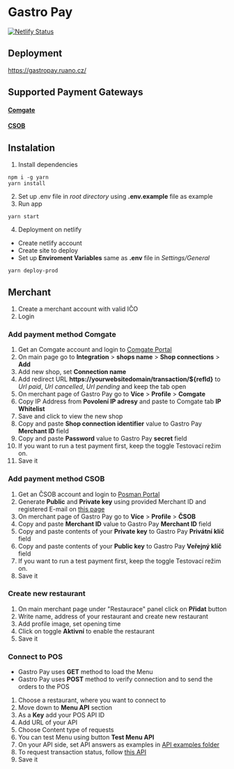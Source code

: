 # Gastro Pay

[![Netlify Status](https://api.netlify.com/api/v1/badges/4d432be8-de4f-4c1d-b14f-0c5c64e7c5c7/deploy-status)](https://app.netlify.com/sites/gastropay/deploys)

## Deployment

https://gastropay.ruano.cz/

## Supported Payment Gateways

#### [Comgate](https://help.comgate.cz/docs/en/protokol-api-en 'Comgate')

#### [CSOB](https://github.com/csob/paymentgateway 'CSOB')

## Instalation

1. Install dependencies

```
npm i -g yarn
yarn install
```

2. Set up .env file in _root directory_ using **.env.example** file as example
3. Run app

```
yarn start
```

4. Deployment on netlify

- Create netlify account
- Create site to deploy
- Set up **Enviroment Variables** same as **.env** file in _Settings/General_

```
yarn deploy-prod
```

## Merchant

1. Create a merchant account with valid IČO
2. Login

### Add payment method Comgate

1. Get an Comgate account and login to
   [Comgate Portal](https://portal.comgate.cz/ 'Comgate Portal')
2. On main page go to **Integration** > **shops name** > **Shop connections** >
   **Add**
3. Add new shop, set **Connection name**
4. Add redirect URL **https:&#8203;//yourwebsitedomain/transaction/${refId}** to
   _Url paid_, _Url cancelled_, _Url pending_ and keep the tab open
5. On merchant page of Gastro Pay go to **Více** > **Profile** > **Comgate**
6. Copy IP Address from **Povolení IP adresy** and paste to Comgate tab **IP
   Whitelist**
7. Save and click to view the new shop
8. Copy and paste **Shop connection identifier** value to Gastro Pay **Merchant
   ID** field
9. Copy and paste **Password** value to Gastro Pay **secret** field
10. If you want to run a test payment first, keep the toggle Testovací režim on.
11. Save it

### Add payment method CSOB

1. Get an ČSOB account and login to
   [Posman Portal](https://posman.csob.cz/ 'Posman Portal')
2. Generate **Public** and **Private key** using provided Merchant ID and
   registered E-mail on
   [this page](https://platebnibrana.csob.cz/keygen/ 'this page')
3. On merchant page of Gastro Pay go to **Více** > **Profile** > **ČSOB**
4. Copy and paste **Merchant ID** value to Gastro Pay **Merchant ID** field
5. Copy and paste contents of your **Private key** to Gastro Pay **Privátní
   klíč** field
6. Copy and paste contents of your **Public key** to Gastro Pay **Veřejný klíč**
   field
7. If you want to run a test payment first, keep the toggle Testovací režim on.
8. Save it

### Create new restaurant

1. On main merchant page under "Restaurace" panel click on **Přidat** button
2. Write name, address of your restaurant and create new restaurant
3. Add profile image, set opening time
4. Click on toggle **Aktivní** to enable the restaurant
5. Save it

### Connect to POS

- Gastro Pay uses **GET** method to load the Menu
- Gastro Pay uses **POST** method to verify connection and to send the orders to
  the POS

1. Choose a restaurant, where you want to connect to
2. Move down to **Menu API** section
3. As a **Key** add your POS API ID
4. Add URL of your API
5. Choose Content type of requests
6. You can test Menu using button **Test Menu API**
7. On your API side, set API answers as examples in
   [API examples folder](https://github.com/luckykiet/gastropay/tree/main/examples 'API examples folder')
8. To request transaction status, follow
   [this API](https://app.swaggerhub.com/apis/luckykiet/GastroPay/1.0.0 'this API')
9. Save it
